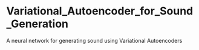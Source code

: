 # Variational_Autoencoder_for_Sound_Generation
A neural network for generating sound using Variational Autoencoders
